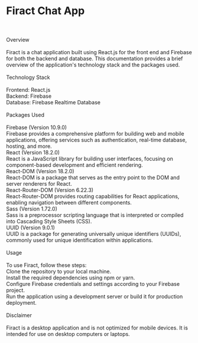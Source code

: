 # Firact Chat App 
<br>
<br>
Overview
<br>
<br>
Firact is a chat application built using React.js for the front end and Firebase for both the backend and database. This documentation provides a brief overview of the application's technology stack and the packages used.
<br>
<br>
Technology Stack
<br>
<br>
Frontend: React.js
<br>
Backend: Firebase
<br>
Database: Firebase Realtime Database
<br>
<br>
Packages Used
<br>
<br>
Firebase (Version 10.9.0)
<br>
Firebase provides a comprehensive platform for building web and mobile applications, offering services such as authentication, real-time database, hosting, and more.
<br>
React (Version 18.2.0)
<br>
React is a JavaScript library for building user interfaces, focusing on component-based development and efficient rendering.
<br>
React-DOM (Version 18.2.0)
<br>
React-DOM is a package that serves as the entry point to the DOM and server renderers for React.
<br>
React-Router-DOM (Version 6.22.3)
<br>
React-Router-DOM provides routing capabilities for React applications, enabling navigation between different components.
<br>
Sass (Version 1.72.0)
<br>
Sass is a preprocessor scripting language that is interpreted or compiled into Cascading Style Sheets (CSS).
<br>
UUID (Version 9.0.1)
<br>
UUID is a package for generating universally unique identifiers (UUIDs), commonly used for unique identification within applications.
<br>
<br>
Usage
<br>
<br>
To use Firact, follow these steps:
<br>
Clone the repository to your local machine.
<br>
Install the required dependencies using npm or yarn.
<br>
Configure Firebase credentials and settings according to your Firebase project.
<br>
Run the application using a development server or build it for production deployment.
<br>
<br>
Disclaimer
<br>
<br>
Firact is a desktop application and is not optimized for mobile devices. It is intended for use on desktop computers or laptops.
